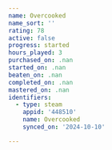 ```yaml
---
name: Overcooked
name_sort: ''
rating: 78
active: false
progress: started
hours_played: 3
purchased_on: .nan
started_on: .nan
beaten_on: .nan
completed_on: .nan
mastered_on: .nan
identifiers:
  - type: steam
    appid: '448510'
    name: Overcooked
    synced_on: '2024-10-10'

---
```


